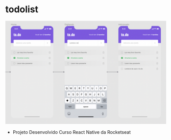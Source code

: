 # todolist

<p align="left">
  <img width="800" height"400" src="assets/todolist.png">
</p>

* Projeto Desenvolvido Curso React Native da Rocketseat
